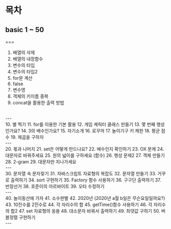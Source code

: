 # 목차

## basic 1 ~ 50
===
<br />
1. 배열의 삭제
2. 배열의 내장함수
3. 변수의 타입
4. 변수의 타입2
5. for문 계산
6. false
7. 변수명
8. 객체의 키이름 중복
9. concat을 활용한 출력 방법
<br />
---
<br />
10. 별 찍기
11. for를 이용한 기본 활용
12. 게임 케릭터 클래스 만들기
13. 몇 번째 행성인가요?
14. 3의 배수인가요?
15. 자기소개
16. 로꾸꺼
17. 놀이기구 키 제한
18. 평균 점수
19. 제곱을 구하자
<br />
---
<br />
20. 몫과 나머지
21. set은 어떻게 만드나요?
22. 배수인지 확인하기
23. OX 문제
24. 대문자로 바꿔주세요
25. 원의 넓이를 구하세요 (함수)
26. 행성 문제2
27. 객체 만들기
28. 2-gram
29. 대문자만 지나가세요
<br />
---
<br />
30. 문자열 속 문자찾기
31. 자바스크립트 자료형의 복잡도
32. 문자열 만들기
33. 거꾸로 출력하기
34. sort 구현하기
35. Factory 함수 사용하기
36. 구구단 출력하기
37. 반장선거
38. 호준이의 아르바이트
39. 오타 수정하기
<br />
---
<br />
40. 놀이동산에 가자
41. 소수판별
42. 2020년 (2020년 a월 b일은 무슨요일일까요?)
43. 10진수를 2진수로
44. 각 자리수의 합
45. getTime()함수 사용하기
46. 각 자리수의 합2
47. set 자료형의 응용
48. 대소문자 바꿔서 출력하기
49. 최댓값 구하기
50. 버블정렬 구현하기
<br />
---
<br />